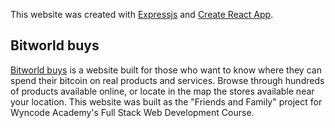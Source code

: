 This website was created with [Expressjs](https://github.com/expressjs) and [Create React App](https://github.com/facebook/create-react-app).


## Bitworld buys
[Bitworld buys](https://bitworld-buys.herokuapp.com/) is a website built for those who want to know where they can spend their bitcoin on real products and services. Browse through hundreds of products available online, or locate in the map the stores available near your location. 
This website was built as the "Friends and Family" project for Wyncode Academy's Full Stack Web Development Course.  